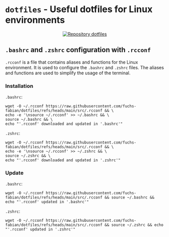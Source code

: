 # `dotfiles` - Useful dotfiles for Linux environments

<div align="center">
  <a href="https://github.com/fuchs-fabian/dotfiles">
    <img src="https://github-readme-stats.vercel.app/api/pin/?username=fuchs-fabian&repo=dotfiles&theme=holi&hide_border=true&border_radius=10" alt="Repository dotfiles" />
  </a>
</div>

## `.bashrc` and `.zshrc` configuration with `.rcconf`

`.rcconf` is a file that contains aliases and functions for the Linux environment. It is used to configure the `.bashrc` and `.zshrc` files. The aliases and functions are used to simplify the usage of the terminal.

### Installation

`.bashrc`:

```shell
wget -O ~/.rcconf https://raw.githubusercontent.com/fuchs-fabian/dotfiles/refs/heads/main/src/.rcconf && \
echo -e '\nsource ~/.rcconf' >> ~/.bashrc && \
source ~/.bashrc && \
echo "'.rcconf' downloaded and updated in '.bashrc'"
```

`.zshrc`:

```shell
wget -O ~/.rcconf https://raw.githubusercontent.com/fuchs-fabian/dotfiles/refs/heads/main/src/.rcconf && \
echo -e '\nsource ~/.rcconf' >> ~/.zshrc && \
source ~/.zshrc && \
echo "'.rcconf' downloaded and updated in '.zshrc'"
```

### Update

`.bashrc`:

```shell
wget -O ~/.rcconf https://raw.githubusercontent.com/fuchs-fabian/dotfiles/refs/heads/main/src/.rcconf && source ~/.bashrc && echo "'.rcconf' updated in '.bashrc'"
```

`.zshrc`:

```shell
wget -O ~/.rcconf https://raw.githubusercontent.com/fuchs-fabian/dotfiles/refs/heads/main/src/.rcconf && source ~/.zshrc && echo "'.rcconf' updated in '.zshrc'"
```
